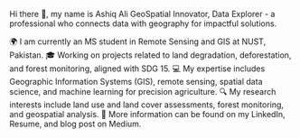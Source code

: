 Hi there 👋, my name is Ashiq Ali
GeoSpatial Innovator, Data Explorer - a professional who connects data with geography for impactful solutions.

🌍 I am currently an MS student in Remote Sensing and GIS at NUST, Pakistan.
🎓 Working on projects related to land degradation, deforestation, and forest monitoring, aligned with SDG 15.
💻 My expertise includes Geographic Information Systems (GIS), remote sensing, spatial data science, and machine learning for precision agriculture.
🔍 My research interests include land use and land cover assessments, forest monitoring, and geospatial analysis.
📄 More information can be found on my LinkedIn, Resume, and blog post on Medium.
